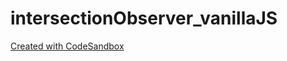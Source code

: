 # intersectionObserver_vanillaJS

<a href="https://codesandbox.io/s/blissful-turing-f9kock?file=/README.md">Created with CodeSandbox</a>
